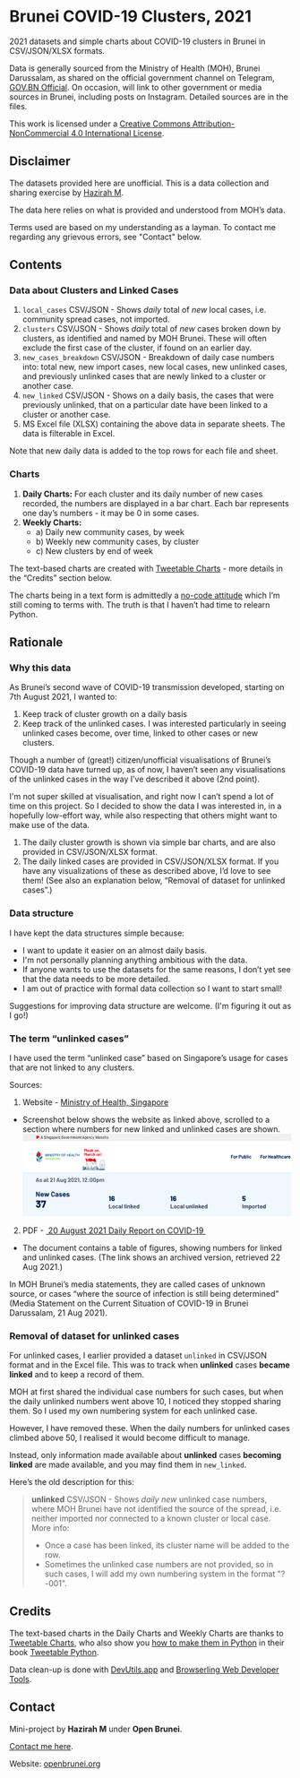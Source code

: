 # Brunei COVID-19 Clusters, 2021

2021 datasets and simple charts about COVID-19 clusters in Brunei in CSV/JSON/XLSX formats.

Data is generally sourced from the Ministry of Health (MOH), Brunei Darussalam, as shared on the official government channel on Telegram, [GOV.BN Official][1]. On occasion, will link to other government or media sources in Brunei, including posts on Instagram. Detailed sources are in the files.

This work is licensed under a [Creative Commons Attribution-NonCommercial 4.0 International License][2].

## Disclaimer

The datasets provided here are unofficial. This is a data collection and sharing exercise by [Hazirah M][3].

The data here relies on what is provided and understood from MOH’s data.

Terms used are based on my understanding as a layman. To contact me regarding any grievous errors, see "Contact" below.

## Contents

### Data about Clusters and Linked Cases

1. `local_cases` CSV/JSON - Shows _daily_ total of _new_ local cases, i.e. community spread cases, not imported.
2. `clusters` CSV/JSON - Shows _daily_ total of _new_ cases broken down by clusters, as identified and named by MOH Brunei. These will often exclude the first case of the cluster, if found on an earlier day.
3. `new_cases_breakdown` CSV/JSON - Breakdown of daily case numbers into: total new, new import cases, new local cases, new unlinked cases, and previously unlinked cases that are newly linked to a cluster or another case.
4. `new_linked` CSV/JSON - Shows on a daily basis, the cases that were previously unlinked, that on a particular date have been linked to a cluster or another case.
5. MS Excel file (XLSX) containing the above data in separate sheets. The data is filterable in Excel.

Note that new daily data is added to the top rows for each file and sheet.

### Charts

1. **Daily Charts:** For each cluster and its daily number of new cases recorded, the numbers are displayed in a bar chart. Each bar represents one day’s numbers - it may be 0 in some cases.
2. **Weekly Charts:**
	- a) Daily new community cases, by week
	- b) Weekly new community cases, by cluster
	- c) New clusters by end of week

The text-based charts are created with [Tweetable Charts][4] - more details in the “Credits” section below.

The charts being in a text form is admittedly a [no-code attitude][5] which I’m still coming to terms with. The truth is that I haven’t had time to relearn Python.

## Rationale

### Why this data

As Brunei’s second wave of COVID-19 transmission developed, starting on 7th August 2021, I wanted to:

1. Keep track of cluster growth on a daily basis
2. Keep track of the unlinked cases. I was interested particularly in seeing unlinked cases become, over time, linked to other cases or new clusters.

Though a number of (great!) citizen/unofficial visualisations of Brunei’s COVID-19 data have turned up, as of now, I haven’t seen any visualisations of the unlinked cases in the way I’ve described it above (2nd point).

I'm not super skilled at visualisation, and right now I can’t spend a lot of time on this project. So I decided to show the data I was interested in, in a hopefully low-effort way, while also respecting that others might want to make use of the data.

1. The daily cluster growth is shown via simple bar charts, and are also provided in CSV/JSON/XLSX format.
2. The daily linked cases are provided in CSV/JSON/XLSX format. If you have any visualizations of these as described above, I’d love to see them! (See also an explanation below, “Removal of dataset for unlinked cases”.)

### Data structure

I have kept the data structures simple because:

* I want to update it easier on an almost daily basis.
* I'm not personally planning anything ambitious with the data.
* If anyone wants to use the datasets for the same reasons, I don’t yet see that the data needs to be more detailed.
* I am out of practice with formal data collection so I want to start small!

Suggestions for improving data structure are welcome. (I'm figuring it out as I go!)

### The term “unlinked cases”

I have used the term “unlinked case” based on Singapore’s usage for cases that are not linked to any clusters.

Sources:

1.  Website - [Ministry of Health, Singapore][6]
- Screenshot below shows the website as linked above, scrolled to a section where numbers for new linked and unlinked cases are shown.
	![Screenshot of Ministry of Health Singapore website https://www.moh.gov.sg/ . Retrieved 22 Aug 2021.][image-1]
2. PDF - [ 20 August 2021 Daily Report on COVID-19 ][7]
- The document contains a table of figures, showing numbers for linked and unlinked cases. (The link shows an archived version, retrieved 22 Aug 2021.)

In MOH Brunei’s media statements, they are called cases of unknown source, or cases “where the source of infection is still being determined” (Media Statement on the Current Situation of COVID-19 in Brunei Darussalam, 21 Aug 2021).

### Removal of dataset for unlinked cases

For unlinked cases, I earlier provided a dataset `unlinked` in CSV/JSON format and in the Excel file. This was to track when **unlinked** cases **became linked** and to keep a record of them.

MOH at first shared the individual case numbers for such cases, but when the daily unlinked numbers went above 10, I noticed they stopped sharing them. So I used my own numbering system for each unlinked case.

However, I have removed these. When the daily numbers for unlinked cases climbed above 50, I realised it would become difficult to manage.

Instead, only information made available about **unlinked** cases **becoming linked** are made available, and you may find them in `new_linked`.

Here’s the old description for this:

> **unlinked** CSV/JSON - Shows _daily new_ unlinked case numbers, where MOH Brunei have not identified the source of the spread, i.e. neither imported nor connected to a known cluster or local case. More info:
> - Once a case has been linked, its cluster name will be added to the row.
> - Sometimes the unlinked case numbers are not provided, so in such cases, I will add my own numbering system in the format "?-001".

## Credits

The text-based charts in the Daily Charts and Weekly Charts are thanks to [Tweetable Charts][8], who also show you [how to make them in Python][9] in their book [Tweetable Python][10].

Data clean-up is done with [DevUtils.app][11] and [Browserling Web Developer Tools][12].

## Contact

Mini-project by **Hazirah M** under **Open Brunei**.

[Contact me here][13].

Website: [openbrunei.org][14]

[1]:	https://t.me/govbnofficial
[2]:	http://creativecommons.org/licenses/by-nc/4.0/
[3]:	https://possiblyzebra.notion.site/Contact-Me-e88daff714834f3a9fac11413ed48b6
[4]:	https://tweetable-charts.agiliq.com/
[5]:	https://en.wikipedia.org/wiki/No-code_development_platform
[6]:	https://www.moh.gov.sg/
[7]:	http://web.archive.org/web/20210822064653/https://www.moh.gov.sg/docs/librariesprovider5/local-situation-report/ceg_20210820_daily_report_on_covid-19.pdf
[8]:	https://tweetable-charts.agiliq.com/
[9]:	https://books.agiliq.com/projects/tweetable-python/en/latest/ascii-art.html#horizontal-bar-graphs
[10]:	https://books.agiliq.com/projects/tweetable-python/
[11]:	https://devutils.app/
[12]:	https://www.browserling.com/tools/
[13]:	https://possiblyzebra.notion.site/Contact-Me-e88daff714834f3a9fac11413ed48b6
[14]:	http://openbrunei.org

[image-1]:	https://github.com/openbrunei/brunei-covid19-clusters/raw/main/assets/moh-sg_unlinked_retr2021-08-22.png